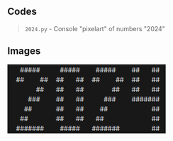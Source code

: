 ## Codes

> `2024.py` - Console "pixelart" of numbers "2024"

## Images

![.](https://github.com/soneviconia/icon/raw/main/pythings/image.png)
